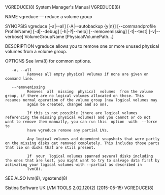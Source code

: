 VGREDUCE(8)                                                                                System Manager's Manual                                                                                VGREDUCE(8)



NAME
       vgreduce — reduce a volume group

SYNOPSIS
       vgreduce [-a|--all] [-A|--autobackup {y|n}] [--commandprofile ProfileName] [-d|--debug] [-h|-?|--help] [--removemissing] [-t|--test] [-v|--verbose] VolumeGroupName [PhysicalVolumePath...]

DESCRIPTION
       vgreduce allows you to remove one or more unused physical volumes from a volume group.

OPTIONS
       See lvm(8) for common options.

       -a, --all
              Removes all empty physical volumes if none are given on command line.

       --removemissing
              Removes  all  missing  physical  volumes  from the volume group, if there are no logical volumes allocated on those. This resumes normal operation of the volume group (new logical volumes may
              again be created, changed and so on).

              If this is not possible (there are logical volumes referencing the missing physical volumes) and you cannot or do not want to remove them manually, you can run this  option  with  --force  to
              have vgreduce remove any partial LVs.

              Any logical volumes and dependent snapshots that were partly on the missing disks get removed completely. This includes those parts that lie on disks that are still present.

              If  your  logical volumes spanned several disks including the ones that are lost, you might want to try to salvage data first by activating your logical volumes with --partial as described in
              lvm(8).


SEE ALSO
       lvm(8), vgextend(8)



Sistina Software UK                                                                   LVM TOOLS 2.02.120(2) (2015-05-15)                                                                          VGREDUCE(8)
